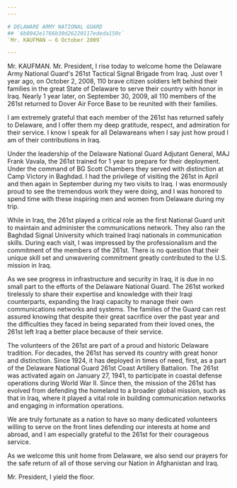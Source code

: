 ```yaml
---
---

# DELAWARE ARMY NATIONAL GUARD
## `6b8042e1766b30d26220117ededa150c`
`Mr. KAUFMAN — 6 October 2009`

---
```



Mr. KAUFMAN. Mr. President, I rise today to welcome home the Delaware 
Army National Guard's 261st Tactical Signal Brigade from Iraq. Just 
over 1 year ago, on October 2, 2008, 110 brave citizen soldiers left 
behind their families in the great State of Delaware to serve their 
country with honor in Iraq. Nearly 1 year later, on September 30, 2009, 
all 110 members of the 261st returned to Dover Air Force Base to be 
reunited with their families.

I am extremely grateful that each member of the 261st has returned 
safely to Delaware, and I offer them my deep gratitude, respect, and 
admiration for their service. I know I speak for all Delawareans when I 
say just how proud I am of their contributions in Iraq.

Under the leadership of the Delaware National Guard Adjutant General, 
MAJ Frank Vavala, the 261st trained for 1 year to prepare for their 
deployment. Under the command of BG Scott Chambers they served with 
distinction at Camp Victory in Baghdad. I had the privilege of visiting 
the 261st in April and then again in September during my two visits to 
Iraq. I was enormously proud to see the tremendous work they were 
doing, and I was honored to spend time with these inspiring men and 
women from Delaware during my trip.

While in Iraq, the 261st played a critical role as the first National 
Guard unit to maintain and administer the communications network. They 
also ran the Baghdad Signal University which trained Iraqi nationals in 
communication skills. During each visit, I was impressed by the 
professionalism and the commitment of the members of the 261st. There 
is no question that their unique skill set and unwavering commitment 
greatly contributed to the U.S. mission in Iraq.

As we see progress in infrastructure and security in Iraq, it is due 
in no small part to the efforts of the Delaware National Guard. The 
261st worked tirelessly to share their expertise and knowledge with 
their Iraqi counterparts, expanding the Iraqi capacity to manage their 
own communications networks and systems. The families of the Guard can 
rest assured knowing that despite their great sacrifice over the past 
year and the difficulties they faced in being separated from their 
loved ones, the 261st left Iraq a better place because of their 
service.

The volunteers of the 261st are part of a proud and historic Delaware 
tradition. For decades, the 261st has served its country with great 
honor and distinction. Since 1924, it has deployed in times of need, 
first, as a part of the Delaware National Guard 261st Coast Artillery 
Battalion. The 261st was activated again on January 27, 1941, to 
participate in coastal defense operations during World War II. Since 
then, the mission of the 261st has evolved from defending the homeland 
to a broader global mission, such as that in Iraq, where it played a 
vital role in building communication networks and engaging in 
information operations.

We are truly fortunate as a nation to have so many dedicated 
volunteers willing to serve on the front lines defending our interests 
at home and abroad, and I am especially grateful to the 261st for their 
courageous service.

As we welcome this unit home from Delaware, we also send our prayers 
for the safe return of all of those serving our Nation in Afghanistan 
and Iraq.

Mr. President, I yield the floor.
